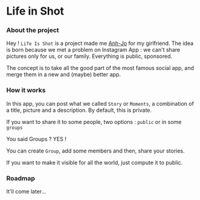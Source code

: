 

# Life in Shot


### About the project

Hey ! `Life Is Shot` is a project made me [Anh-Jo](https://github.com/Anh-Jo) for my girlfriend. 
The idea is born because we met a problem on Instagram App : we can't share pictures only for us, or our family.
Everything is public, sponsored. 

The concept is to take all the good part of the most famous social app, and merge them in a new and (maybe) better app.

### How it works

In this app, you can post what we called `Story` or `Moments`, a combination of a title, picture and a description. By default, this is private.

If you want to share it to some people, two options : `public` or in some `groups`

You said Groups ? YES !

You can create `Group`, add some members and then, share your stories.

If you want to make it visible for all the world, just compute it to public. 


### Roadmap

It'll come later...
